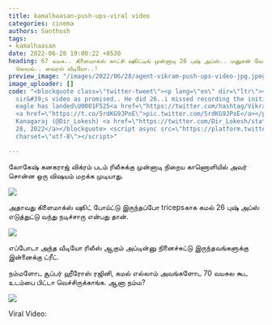 ```yaml
---
title: kamalhaasan-push-ups-viral video
categories: cinema
authors: Santhosh
tags:
- kamalhaasan
date: 2022-06-28 19:00:22 +0530
heading: 67 வயசு.. கிளைமாக்ஸ் காட்சி ஷூட்டிங் முன்னாடி 26 புஷ் அப்ஸ்.. மனுசன் வேற
  லெவல்.. வைரல் வீடியோ..!
preview_image: "/images/2022/06/28/agent-vikram-push-ups-video-jpg.jpeg"
image_uploader: []
code: "<blockquote class=\"twitter-tweet\"><p lang=\"en\" dir=\"ltr\"><a href=\"https://twitter.com/ikamalhaasan?ref_src=twsrc%5Etfw\">@ikamalhaasan</a>
  sir&#39;s video as promised.. He did 26..i missed recording the initial two..<br>The
  eagle has landed\U0001F525<a href=\"https://twitter.com/hashtag/Vikram?src=hash&amp;ref_src=twsrc%5Etfw\">#Vikram</a>
  <a href=\"https://t.co/5rdKG9JPoE\">pic.twitter.com/5rdKG9JPoE</a></p>&mdash; Lokesh
  Kanagaraj (@Dir_Lokesh) <a href=\"https://twitter.com/Dir_Lokesh/status/1541770534454960129?ref_src=twsrc%5Etfw\">June
  28, 2022</a></blockquote> <script async src=\"https://platform.twitter.com/widgets.js\"
  charset=\"utf-8\"></script>"

---
```

லோகேஷ் கனகராஜ் விக்ரம் படம் ரிலீசுக்கு முன்னாடி நிறைய காணொளியில் அவர் சொன்ன ஒரு விஷயம் மறக்க முடியாது.

![](/images/2022/06/28/agent-vikram-1.jpeg)

அதாவது கிளைமாக்ஸ் ஷூட் போய்ட்டு இருந்தப்போ tricepsகாக கமல் 26 புஷ் அப்ஸ் எடுத்துட்டு வந்து நடிச்சாரு என்பது தான்.

![](/images/2022/06/28/agent-vikram-2-jpg.jpeg)

எப்போடா அந்த வீடியோ ரிலீஸ் ஆகும் அப்டின்னு நினைச்சுட்டு இருந்தவங்களுக்கு இன்னைக்கு ட்ரீட்.

நம்மளோட சூப்பர் ஹீரோஸ் ரஜினி, கமல் எல்லாம் அவங்களோட 70 வயசுல கூட உடம்பை பிட்டா வெச்சிருக்காங்க. ஆனா நம்ம?

![](/images/2022/06/28/agent-vikram-3-jpg.jpeg)

Viral Video:
